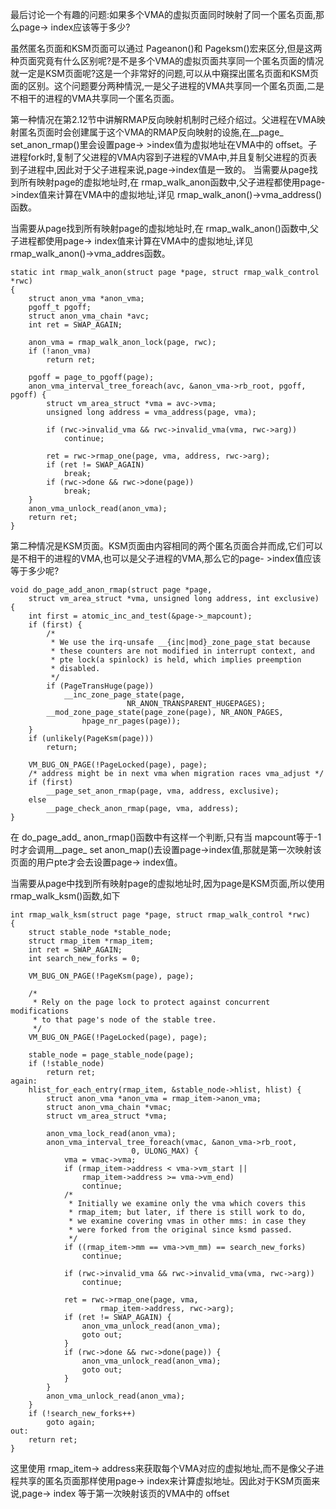 最后讨论一个有趣的问题:如果多个VMA的虚拟页面同时映射了同一个匿名页面,那么page-> index应该等于多少?

虽然匿名页面和KSM页面可以通过 Pageanon()和 Pageksm()宏来区分,但是这两种页面究竟有什么区别呢?是不是多个VMA的虚拟页面共享同一个匿名页面的情况就一定是KSM页面呢?这是一个非常好的问题,可以从中窺探出匿名页面和KSM页面的区别。这个问题要分两种情況,一是父子进程的VMA共享同一个匿名页面,二是不相干的进程的VMA共享同一个匿名页面。

第一种情况在第2.12节中讲解RMAP反向映射机制时己经介绍过。父进程在VMA映射匿名页面时会创建属于这个VMA的RMAP反向映射的设施,在\_\_page_ set_anon_rmap()里会设置page-> >index值为虚拟地址在VMA中的 offset。子进程fork时,复制了父进程的VMA内容到子进程的VMA中,并且复制父进程的页表到子进程中,因此对于父子进程来说,page->index值是一致的。
当需要从page找到所有映射page的虚拟地址时,在 rmap_walk_anon函数中,父子进程都使用page->index值来计算在VMA中的虚拟地址,详见 rmap_walk_anon()->vma_address()函数。

当需要从page找到所有映射page的虚拟地址时,在 rmap_walk_anon()函数中,父子进程都使用page-> index值来计算在VMA中的虚拟地址,详见 rmap_walk_anon()->vma_addres函数。

```
static int rmap_walk_anon(struct page *page, struct rmap_walk_control *rwc)
{
	struct anon_vma *anon_vma;
	pgoff_t pgoff;
	struct anon_vma_chain *avc;
	int ret = SWAP_AGAIN;

	anon_vma = rmap_walk_anon_lock(page, rwc);
	if (!anon_vma)
		return ret;

	pgoff = page_to_pgoff(page);
	anon_vma_interval_tree_foreach(avc, &anon_vma->rb_root, pgoff, pgoff) {
		struct vm_area_struct *vma = avc->vma;
		unsigned long address = vma_address(page, vma);

		if (rwc->invalid_vma && rwc->invalid_vma(vma, rwc->arg))
			continue;

		ret = rwc->rmap_one(page, vma, address, rwc->arg);
		if (ret != SWAP_AGAIN)
			break;
		if (rwc->done && rwc->done(page))
			break;
	}
	anon_vma_unlock_read(anon_vma);
	return ret;
}
```

第二种情况是KSM页面。KSM页面由内容相同的两个匿名页面合并而成,它们可以是不相干的进程的VMA,也可以是父子进程的VMA,那么它的page- >index值应该等于多少呢?

```
void do_page_add_anon_rmap(struct page *page,
	struct vm_area_struct *vma, unsigned long address, int exclusive)
{
	int first = atomic_inc_and_test(&page->_mapcount);
	if (first) {
		/*
		 * We use the irq-unsafe __{inc|mod}_zone_page_stat because
		 * these counters are not modified in interrupt context, and
		 * pte lock(a spinlock) is held, which implies preemption
		 * disabled.
		 */
		if (PageTransHuge(page))
			__inc_zone_page_state(page,
					      NR_ANON_TRANSPARENT_HUGEPAGES);
		__mod_zone_page_state(page_zone(page), NR_ANON_PAGES,
				hpage_nr_pages(page));
	}
	if (unlikely(PageKsm(page)))
		return;

	VM_BUG_ON_PAGE(!PageLocked(page), page);
	/* address might be in next vma when migration races vma_adjust */
	if (first)
		__page_set_anon_rmap(page, vma, address, exclusive);
	else
		__page_check_anon_rmap(page, vma, address);
}
```

在 do_page_add_ anon_rmap()函数中有这样一个判断,只有当 mapcount等于-1时才会调用\_\_page_ set anon_map()去设置page->index值,那就是第一次映射该页面的用户pte才会去设置page-> index值。

当需要从page中找到所有映射page的虚拟地址时,因为page是KSM页面,所以使用 rmap_walk_ksm()函数,如下

```
int rmap_walk_ksm(struct page *page, struct rmap_walk_control *rwc)
{
	struct stable_node *stable_node;
	struct rmap_item *rmap_item;
	int ret = SWAP_AGAIN;
	int search_new_forks = 0;

	VM_BUG_ON_PAGE(!PageKsm(page), page);

	/*
	 * Rely on the page lock to protect against concurrent modifications
	 * to that page's node of the stable tree.
	 */
	VM_BUG_ON_PAGE(!PageLocked(page), page);

	stable_node = page_stable_node(page);
	if (!stable_node)
		return ret;
again:
	hlist_for_each_entry(rmap_item, &stable_node->hlist, hlist) {
		struct anon_vma *anon_vma = rmap_item->anon_vma;
		struct anon_vma_chain *vmac;
		struct vm_area_struct *vma;

		anon_vma_lock_read(anon_vma);
		anon_vma_interval_tree_foreach(vmac, &anon_vma->rb_root,
					       0, ULONG_MAX) {
			vma = vmac->vma;
			if (rmap_item->address < vma->vm_start ||
			    rmap_item->address >= vma->vm_end)
				continue;
			/*
			 * Initially we examine only the vma which covers this
			 * rmap_item; but later, if there is still work to do,
			 * we examine covering vmas in other mms: in case they
			 * were forked from the original since ksmd passed.
			 */
			if ((rmap_item->mm == vma->vm_mm) == search_new_forks)
				continue;

			if (rwc->invalid_vma && rwc->invalid_vma(vma, rwc->arg))
				continue;

			ret = rwc->rmap_one(page, vma,
					rmap_item->address, rwc->arg);
			if (ret != SWAP_AGAIN) {
				anon_vma_unlock_read(anon_vma);
				goto out;
			}
			if (rwc->done && rwc->done(page)) {
				anon_vma_unlock_read(anon_vma);
				goto out;
			}
		}
		anon_vma_unlock_read(anon_vma);
	}
	if (!search_new_forks++)
		goto again;
out:
	return ret;
}
```

这里使用 rmap_item-> address来获取每个VMA对应的虚拟地址,而不是像父子进程共享的匿名页面那样使用page-> index来计算虚拟地址。因此对于KSM页面来说,page-> index 等于第一次映射该页的VMA中的 offset